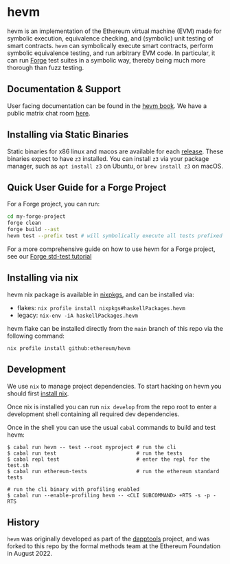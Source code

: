 # hevm
hevm is an implementation of the Ethereum virtual machine (EVM) made for
symbolic execution, equivalence checking, and (symbolic) unit testing of smart
contracts. `hevm` can symbolically execute smart contracts, perform symbolic
equivalence testing, and run arbitrary EVM code. In particular, it can run
[Forge](https://book.getfoundry.sh/forge/writing-tests) test suites in a
symbolic way, thereby being much more thorough than fuzz testing.

## Documentation & Support
User facing documentation can be found in the [hevm book](https://hevm.dev/).
We have a public matrix chat room
[here](https://matrix.to/#/%23hevm%3Amatrix.org).

## Installing via Static Binaries
Static binaries for x86 linux and macos are available for each
[release](https://github.com/ethereum/hevm/releases). These binaries expect to have `z3` installed.
You can install `z3` via your package manager, such as `apt install z3` on Ubuntu,
or `brew install z3` on macOS.

## Quick User Guide for a Forge Project
For a Forge project, you can run:
```bash
cd my-forge-project
forge clean
forge build --ast
hevm test --prefix test # will symbolically execute all tests prefixed with "test"
```

For a more comprehensive guide on how to use hevm for a Forge project, see our [Forge
std-test tutorial](https://hevm.dev/std-test-tutorial.html)

## Installing via nix
hevm nix package is available in
[nixpkgs](https://search.nixos.org/packages?channel=unstable&show=haskellPackages.hevm),
and can be installed via:
- flakes: `nix profile install nixpkgs#haskellPackages.hevm`
- legacy: `nix-env -iA haskellPackages.hevm`

hevm flake can be installed directly from the `main` branch of this repo via the following command:
```plain
nix profile install github:ethereum/hevm
```

## Development
We use `nix` to manage project dependencies. To start hacking on hevm you should first [install
nix](https://nixos.org/download.html).

Once nix is installed you can run `nix develop` from the repo root to enter a development shell
containing all required dev dependencies.

Once in the shell you can use the usual `cabal` commands to build and test hevm:
```plain
$ cabal run hevm -- test --root myproject # run the cli
$ cabal run test                          # run the tests
$ cabal repl test                         # enter the repl for the test.sh
$ cabal run ethereum-tests                # run the ethereum standard tests

# run the cli binary with profiling enabled
$ cabal run --enable-profiling hevm -- <CLI SUBCOMMAND> +RTS -s -p -RTS
```

## History
`hevm` was originally developed as part of the
[dapptools](https://github.com/dapphub/dapptools/) project, and was forked to
this repo by the formal methods team at the Ethereum Foundation in August 2022.

